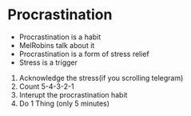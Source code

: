 # Procrastination

- Procrastination is a habit
- MelRobins talk about it
- Procrastination is a form of stress relief
- Stress is a trigger 


1. Acknowledge the stress(if you scrolling telegram)
2. Count 5-4-3-2-1
3. Interupt the procrastination habit
4. Do 1 Thing (only 5 minutes)
